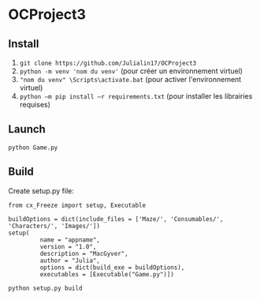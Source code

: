 # OCProject3

## Install

1) `git clone https://github.com/Julialin17/OCProject3`
2) `python -m venv 'nom du venv'` (pour créer un environnement virtuel)
3) `"nom du venv" \Scripts\activate.bat` (pour activer l'environnement virtuel)
4) `python –m pip install –r requirements.txt` (pour installer les librairies requises)

## Launch

`python Game.py`

## Build

Create setup.py file:

```
from cx_Freeze import setup, Executable

buildOptions = dict(include_files = ['Maze/', 'Consumables/', 'Characters/', 'Images/'])
setup(
         name = "appname",
         version = "1.0",
         description = "MacGyver",
         author = "Julia",
         options = dict(build_exe = buildOptions),
         executables = [Executable("Game.py")])
```

`python setup.py build`
